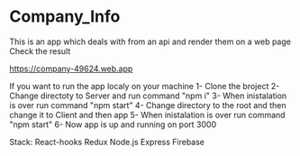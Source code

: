 # Company_Info
This is an app which deals with from an api and render them on a web page
Check the result

https://company-49624.web.app
 

If you want to run the app localy on your machine 
1- Clone the broject 
2- Change directoty to Server and run command "npm i"
3- When inistalation is over run command "npm start" 
4- Change directory to the root and then change it to Client and then app 
5- When inistalation is over run command "npm start"
6- Now app is up and running on port 3000

Stack:
React-hooks
Redux
Node.js
Express
Firebase
